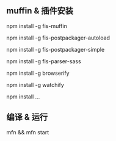 ## muffin & 插件安装

npm install -g fis-muffin

npm install -g fis-postpackager-autoload

npm install -g fis-postpackager-simple

npm install -g fis-parser-sass

npm install -g browserify

npm install -g watchify

npm install
...

## 编译 & 运行

mfn && mfn start

